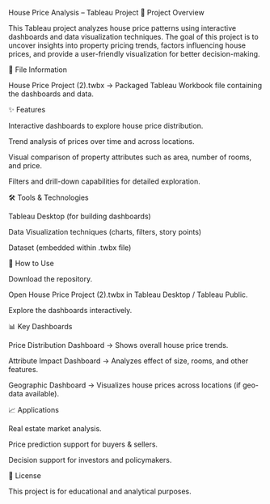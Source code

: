 House Price Analysis – Tableau Project
📌 Project Overview

This Tableau project analyzes house price patterns using interactive dashboards and data visualization techniques.
The goal of this project is to uncover insights into property pricing trends, factors influencing house prices, and provide a user-friendly visualization for better decision-making.

📂 File Information

House Price Project (2).twbx → Packaged Tableau Workbook file containing the dashboards and data.

✨ Features

Interactive dashboards to explore house price distribution.

Trend analysis of prices over time and across locations.

Visual comparison of property attributes such as area, number of rooms, and price.

Filters and drill-down capabilities for detailed exploration.

🛠 Tools & Technologies

Tableau Desktop (for building dashboards)

Data Visualization techniques (charts, filters, story points)

Dataset (embedded within .twbx file)

🚀 How to Use

Download the repository.

Open House Price Project (2).twbx in Tableau Desktop / Tableau Public.

Explore the dashboards interactively.

📊 Key Dashboards

Price Distribution Dashboard → Shows overall house price trends.

Attribute Impact Dashboard → Analyzes effect of size, rooms, and other features.

Geographic Dashboard → Visualizes house prices across locations (if geo-data available).

📈 Applications

Real estate market analysis.

Price prediction support for buyers & sellers.

Decision support for investors and policymakers.

📜 License

This project is for educational and analytical purposes.
